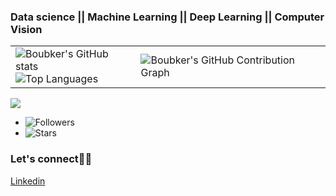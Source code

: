 ### Data science || Machine Learning || Deep Learning || Computer Vision 

<table>
  <tr>
    <td>
      <img src="https://github-readme-stats.vercel.app/api?username=Boubker10&show_icons=true&theme=github-compact&bg_color=FFFFFF" alt="Boubker's GitHub stats"/>
      <br>
      <img src="https://github-readme-stats.vercel.app/api/top-langs/?username=Boubker10&layout=compact&bg_color=FFFFFF&theme=github-compact" alt="Top Languages"/>
    </td>
    <td>
      <img src="https://github-readme-activity-graph.vercel.app/graph?username=Boubker10&bg_color=FFFFFF&point=FF64DA&line=111F68&title_color=1E90FF&color=000000" alt="Boubker's GitHub Contribution Graph"/>
    </td>
  </tr>
</table>

![](https://komarev.com/ghpvc/?username=Boubker10&label=Visitors&color=brightgreen)


- ![Followers](https://img.shields.io/github/followers/Boubker10?label=Followers&style=social) 
- ![Stars](https://img.shields.io/github/stars/Boubker10?affiliations=OWNER%2CCOLLABORATOR&style=social) 


</body>
</html>

<h3> Let's connect🚀💪</h3> 

<a href="https://www.linkedin.com/in/boubker-b-508355247/">Linkedin</a> 



